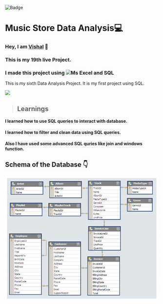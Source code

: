 ![Badge](https://img.shields.io/badge/Project--19-Music--Store-blue)
# Music Store Data Analysis💻
### Hey, I am [**Vishal**](https://www.linkedin.com/in/vishal-kumar-62146b230/) 🙂 
### This is  my 19th live Project.
### I made this project using ![Ms Excel and SQL](https://img.shields.io/badge/Excel%20%26-SQL%20-blue)

This is my sixth Data Analysis Project. 
It is my first project using SQL.

![](./screenshot/undraw_programmer_re_owql.svg)

 >## Learnings

  #### I learned how to use SQL queries to interact with database.

 #### I learned how to filter and clean data using SQL queries.

 #### Also I have used some advanced SQL quries like join and windows function. 


## Schema of the Database 👇
![](/MusicDatabaseSchema.png)




